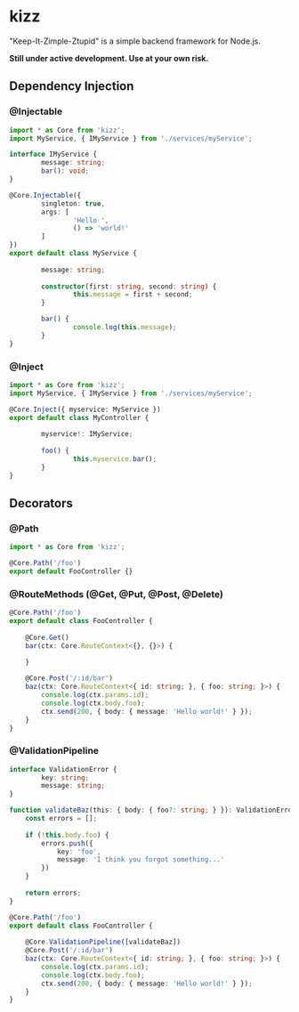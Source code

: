 # kizz

"Keep-It-Zimple-Ztupid" is a simple backend framework for Node.js.

**Still under active development. Use at your own risk.**

## Dependency Injection

### @Injectable

```typescript
import * as Core from 'kizz';
import MyService, { IMyService } from './services/myService';

interface IMyService {
        message: string;
        bar(): void;
}

@Core.Injectable({
        singleton: true, 
        args: [
                'Hello ',
                () => 'world!'
        ]
})
export default class MyService {
    
        message: string;
        
        constructor(first: string, second: string) {
                this.message = first + second;
        }

        bar() {
                console.log(this.message);
        }
}
```

### @Inject

```typescript
import * as Core from 'kizz';
import MyService, { IMyService } from './services/myService';

@Core.Inject({ myservice: MyService })
export default class MyController {
    
        myservice!: IMyService;
        
        foo() {
                this.myservice.bar();
        }
}
```

## Decorators

### @Path

```typescript
import * as Core from 'kizz';

@Core.Path('/foo')
export default FooController {}
```

### @RouteMethods (@Get, @Put, @Post, @Delete)

```typescript
@Core.Path('/foo')
export default class FooController {
    
    @Core.Get()
    bar(ctx: Core.RouteContext<{}, {}>) {
        
    }

    @Core.Post('/:id/bar')
    baz(ctx: Core.RouteContext<{ id: string; }, { foo: string; }>) {
        console.log(ctx.params.id);
        console.log(ctx.body.foo);
        ctx.send(200, { body: { message: 'Hello world!' } });
    }
}
```

### @ValidationPipeline

```typescript
interface ValidationError {
        key: string;
        message: string;
}

function validateBaz(this: { body: { foo?: string; } }): ValidationError[] {
    const errors = [];
    
    if (!this.body.foo) {
        errors.push({
            key: 'foo', 
            message: 'I think you forgot something...'
        })
    }
    
    return errors;
}

@Core.Path('/foo')
export default class FooController {
    
    @Core.ValidationPipeline([validateBaz])
    @Core.Post('/:id/bar')
    baz(ctx: Core.RouteContext<{ id: string; }, { foo: string; }>) {
        console.log(ctx.params.id);
        console.log(ctx.body.foo);
        ctx.send(200, { body: { message: 'Hello world!' } });
    }
}
```
